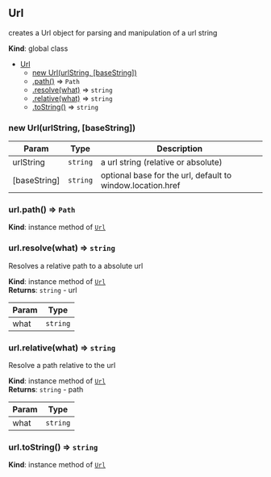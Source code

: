 <a name="Url"></a>

## Url
creates a Url object for parsing and manipulation of a url string

**Kind**: global class  

* [Url](#Url)
    * [new Url(urlString, [baseString])](#new_Url_new)
    * [.path()](#Url+path) ⇒ <code>Path</code>
    * [.resolve(what)](#Url+resolve) ⇒ <code>string</code>
    * [.relative(what)](#Url+relative) ⇒ <code>string</code>
    * [.toString()](#Url+toString) ⇒ <code>string</code>

<a name="new_Url_new"></a>

### new Url(urlString, [baseString])

| Param | Type | Description |
| --- | --- | --- |
| urlString | <code>string</code> | a url string (relative or absolute) |
| [baseString] | <code>string</code> | optional base for the url, default to window.location.href |

<a name="Url+path"></a>

### url.path() ⇒ <code>Path</code>
**Kind**: instance method of [<code>Url</code>](#Url)  
<a name="Url+resolve"></a>

### url.resolve(what) ⇒ <code>string</code>
Resolves a relative path to a absolute url

**Kind**: instance method of [<code>Url</code>](#Url)  
**Returns**: <code>string</code> - url  

| Param | Type |
| --- | --- |
| what | <code>string</code> | 

<a name="Url+relative"></a>

### url.relative(what) ⇒ <code>string</code>
Resolve a path relative to the url

**Kind**: instance method of [<code>Url</code>](#Url)  
**Returns**: <code>string</code> - path  

| Param | Type |
| --- | --- |
| what | <code>string</code> | 

<a name="Url+toString"></a>

### url.toString() ⇒ <code>string</code>
**Kind**: instance method of [<code>Url</code>](#Url)  
